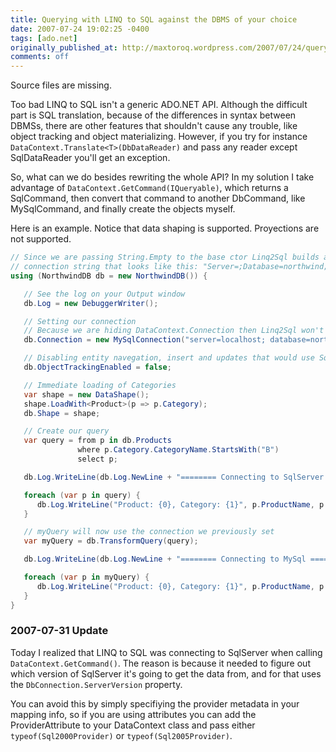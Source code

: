 ```yaml
---
title: Querying with LINQ to SQL against the DBMS of your choice
date: 2007-07-24 19:02:25 -0400
tags: [ado.net]
originally_published_at: http://maxtoroq.wordpress.com/2007/07/24/querying-with-linq-to-sql-against-the-dbms-of-your-choice/
comments: off
---
```


<div class="note">Source files are missing.</div>

Too bad LINQ to SQL isn't a generic ADO.NET API. Although the difficult part is SQL translation, because of the differences in syntax between DBMSs, there are other features that shouldn't cause any trouble, like object tracking and object materializing. However, if you try for instance `DataContext.Translate<T>(DbDataReader)` and pass any reader except SqlDataReader you'll get an exception.

So, what can we do besides rewriting the whole API? In my solution I take advantage of `DataContext.GetCommand(IQueryable)`, which returns a SqlCommand, then convert that command to another DbCommand, like MySqlCommand, and finally create the objects myself.

Here is an example. Notice that data shaping is supported. Proyections are not supported.

```csharp
// Since we are passing String.Empty to the base ctor Linq2Sql builds a default 
// connection string that looks like this: "Server=;Database=northwind;Integrated Security=SSPI" 
using (NorthwindDB db = new NorthwindDB()) {           

   // See the log on your Output window 
   db.Log = new DebuggerWriter();           

   // Setting our connection  
   // Because we are hiding DataContext.Connection then Linq2Sql won't use this one 
   db.Connection = new MySqlConnection("server=localhost; database=northwind; ");           

   // Disabling entity navegation, insert and updates that would use SqlConnection 
   db.ObjectTrackingEnabled = false;           

   // Immediate loading of Categories 
   var shape = new DataShape(); 
   shape.LoadWith<Product>(p => p.Category); 
   db.Shape = shape;           

   // Create our query 
   var query = from p in db.Products 
               where p.Category.CategoryName.StartsWith("B") 
               select p;           

   db.Log.WriteLine(db.Log.NewLine + "======== Connecting to SqlServer ========");           

   foreach (var p in query) { 
      db.Log.WriteLine("Product: {0}, Category: {1}", p.ProductName, p.Category.CategoryName); 
   }           

   // myQuery will now use the connection we previously set 
   var myQuery = db.TransformQuery(query);           

   db.Log.WriteLine(db.Log.NewLine + "======== Connecting to MySql ========");           

   foreach (var p in myQuery) { 
      db.Log.WriteLine("Product: {0}, Category: {1}", p.ProductName, p.Category.CategoryName); 
   } 
}
```

### 2007-07-31 Update
Today I realized that LINQ to SQL was connecting to SqlServer when calling `DataContext.GetCommand()`. The reason is because it needed to figure out which version of SqlServer it's going to get the data from, and for that uses the `DbConnection.ServerVersion` property.

You can avoid this by simply specifiying the provider metadata in your mapping info, so if you are using attributes you can add the ProviderAttribute to your DataContext class and pass either `typeof(Sql2000Provider)` or `typeof(Sql2005Provider)`.
